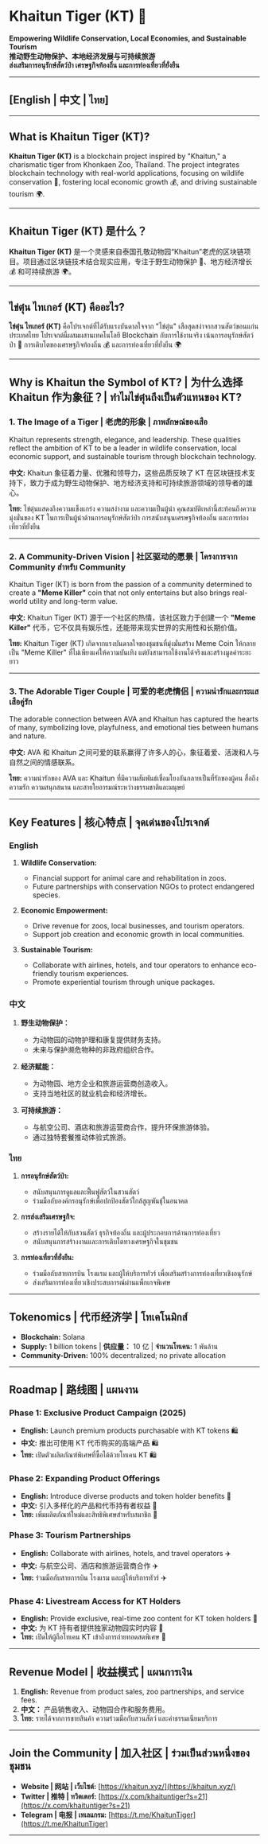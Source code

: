 # **Khaitun Tiger (KT)** 🐅  
**Empowering Wildlife Conservation, Local Economies, and Sustainable Tourism**  
**推动野生动物保护、本地经济发展与可持续旅游**  
**ส่งเสริมการอนุรักษ์สัตว์ป่า เศรษฐกิจท้องถิ่น และการท่องเที่ยวที่ยั่งยืน**

---

## **[English | 中文 | ไทย]**

---

## **What is Khaitun Tiger (KT)?**  
**Khaitun Tiger (KT)** is a blockchain project inspired by "Khaitun," a charismatic tiger from Khonkaen Zoo, Thailand. The project integrates blockchain technology with real-world applications, focusing on wildlife conservation 🐅, fostering local economic growth 💰, and driving sustainable tourism 🌍.  

---

## **Khaitun Tiger (KT) 是什么？**  
**Khaitun Tiger (KT)** 是一个灵感来自泰国孔敬动物园“Khaitun”老虎的区块链项目。项目通过区块链技术结合现实应用，专注于野生动物保护 🐅、地方经济增长 💰 和可持续旅游 🌍。  

---

## **ไข่ตุ๋น ไทเกอร์ (KT) คืออะไร?**  
**ไข่ตุ๋น ไทเกอร์ (KT)** คือโปรเจกต์ที่ได้รับแรงบันดาลใจจาก "ไข่ตุ๋น" เสือสุดสง่าจากสวนสัตว์ขอนแก่น ประเทศไทย โปรเจกต์นี้ผสมผสานเทคโนโลยี Blockchain กับการใช้งานจริง เน้นการอนุรักษ์สัตว์ป่า 🐅 การเติบโตของเศรษฐกิจท้องถิ่น 💰 และการท่องเที่ยวที่ยั่งยืน 🌍  

---

## **Why is Khaitun the Symbol of KT? | 为什么选择 Khaitun 作为象征？| ทำไมไข่ตุ๋นถึงเป็นตัวแทนของ KT?**

### **1. The Image of a Tiger | 老虎的形象 | ภาพลักษณ์ของเสือ**  
Khaitun represents strength, elegance, and leadership. These qualities reflect the ambition of KT to be a leader in wildlife conservation, local economic support, and sustainable tourism through blockchain technology.  

**中文:** Khaitun 象征着力量、优雅和领导力，这些品质反映了 KT 在区块链技术支持下，致力于成为野生动物保护、地方经济支持和可持续旅游领域的领导者的雄心。  

**ไทย:** ไข่ตุ๋นแสดงถึงความแข็งแกร่ง ความสง่างาม และความเป็นผู้นำ คุณสมบัติเหล่านี้สะท้อนถึงความมุ่งมั่นของ KT ในการเป็นผู้นำด้านการอนุรักษ์สัตว์ป่า การสนับสนุนเศรษฐกิจท้องถิ่น และการท่องเที่ยวที่ยั่งยืน  

---

### **2. A Community-Driven Vision | 社区驱动的愿景 | โครงการจาก Community สำหรับ Community**  
Khaitun Tiger (KT) is born from the passion of a community determined to create a **"Meme Killer"** coin that not only entertains but also brings real-world utility and long-term value.  

**中文:** Khaitun Tiger (KT) 源于一个社区的热情，该社区致力于创建一个 **"Meme Killer"** 代币，它不仅具有娱乐性，还能带来现实世界的实用性和长期价值。  

**ไทย:** Khaitun Tiger (KT) เกิดจากแรงบันดาลใจของชุมชนที่มุ่งมั่นสร้าง Meme Coin ให้กลายเป็น "Meme Killer" ที่ไม่เพียงแค่ให้ความบันเทิง แต่ยังสามารถใช้งานได้จริงและสร้างมูลค่าระยะยาว  

---

### **3. The Adorable Tiger Couple | 可爱的老虎情侣 | ความน่ารักและกระแสเสือคู่รัก**  
The adorable connection between AVA and Khaitun has captured the hearts of many, symbolizing love, playfulness, and emotional ties between humans and nature.  

**中文:** AVA 和 Khaitun 之间可爱的联系赢得了许多人的心，象征着爱、活泼和人与自然之间的情感联系。  

**ไทย:** ความน่ารักของ AVA และ Khaitun ที่มีความสัมพันธ์เชื่อมโยงกันกลายเป็นที่รักของผู้คน สื่อถึงความรัก ความสนุกสนาน และสายใยอารมณ์ระหว่างธรรมชาติและมนุษย์  

---

## **Key Features | 核心特点 | จุดเด่นของโปรเจกต์**  

### English  
1. **Wildlife Conservation:**  
   - Financial support for animal care and rehabilitation in zoos.  
   - Future partnerships with conservation NGOs to protect endangered species.  

2. **Economic Empowerment:**  
   - Drive revenue for zoos, local businesses, and tourism operators.  
   - Support job creation and economic growth in local communities.  

3. **Sustainable Tourism:**  
   - Collaborate with airlines, hotels, and tour operators to enhance eco-friendly tourism experiences.  
   - Promote experiential tourism through unique packages.  

### 中文  
1. **野生动物保护：**  
   - 为动物园的动物护理和康复提供财务支持。  
   - 未来与保护濒危物种的非政府组织合作。  

2. **经济赋能：**  
   - 为动物园、地方企业和旅游运营商创造收入。  
   - 支持当地社区的就业机会和经济增长。  

3. **可持续旅游：**  
   - 与航空公司、酒店和旅游运营商合作，提升环保旅游体验。  
   - 通过独特套餐推动体验式旅游。  

### ไทย  
1. **การอนุรักษ์สัตว์ป่า:**  
   - สนับสนุนการดูแลและฟื้นฟูสัตว์ในสวนสัตว์  
   - ร่วมมือกับองค์กรอนุรักษ์เพื่อปกป้องสัตว์ใกล้สูญพันธุ์ในอนาคต  

2. **การส่งเสริมเศรษฐกิจ:**  
   - สร้างรายได้ให้กับสวนสัตว์ ธุรกิจท้องถิ่น และผู้ประกอบการด้านการท่องเที่ยว  
   - สนับสนุนการสร้างงานและการเติบโตทางเศรษฐกิจในชุมชน  

3. **การท่องเที่ยวที่ยั่งยืน:**  
   - ร่วมมือกับสายการบิน โรงแรม และผู้ให้บริการทัวร์ เพื่อเสริมสร้างการท่องเที่ยวเชิงอนุรักษ์  
   - ส่งเสริมการท่องเที่ยวเชิงประสบการณ์ผ่านแพ็กเกจพิเศษ  

---

## **Tokenomics | 代币经济学 | โทเคโนมิกส์**  
- **Blockchain:** Solana  
- **Supply:** 1 billion tokens | **供应量：** 10 亿 | **จำนวนโทเคน:** 1 พันล้าน  
- **Community-Driven:** 100% decentralized; no private allocation  

---
## **Roadmap | 路线图 | แผนงาน**  

### **Phase 1: Exclusive Product Campaign (2025)**  
- **English:** Launch premium products purchasable with KT tokens 🛍️  
- **中文:** 推出可使用 KT 代币购买的高端产品 🛍️  
- **ไทย:** เปิดตัวผลิตภัณฑ์พิเศษที่ซื้อได้ด้วยโทเคน KT 🛍️  

### **Phase 2: Expanding Product Offerings**  
- **English:** Introduce diverse products and token holder benefits 🌟  
- **中文:** 引入多样化的产品和代币持有者权益 🌟  
- **ไทย:** เพิ่มผลิตภัณฑ์ใหม่และสิทธิพิเศษสำหรับสมาชิก 🌟  

### **Phase 3: Tourism Partnerships**  
- **English:** Collaborate with airlines, hotels, and travel operators ✈️  
- **中文:** 与航空公司、酒店和旅游运营商合作 ✈️  
- **ไทย:** ร่วมมือกับสายการบิน โรงแรม และผู้ให้บริการทัวร์ ✈️  

### **Phase 4: Livestream Access for KT Holders**  
- **English:** Provide exclusive, real-time zoo content for KT token holders 🎥  
- **中文:** 为 KT 持有者提供独家动物园实时内容 🎥  
- **ไทย:** เปิดให้ผู้ถือโทเคน KT เข้าถึงการถ่ายทอดสดพิเศษ 🎥  

---

## **Revenue Model | 收益模式 | แผนการเงิน**  
1. **English:** Revenue from product sales, zoo partnerships, and service fees.  
2. **中文：** 产品销售收入、动物园合作和服务费用。  
3. **ไทย:** รายได้จากการขายสินค้า ความร่วมมือกับสวนสัตว์ และค่าธรรมเนียมบริการ  

---

## **Join the Community | 加入社区 | ร่วมเป็นส่วนหนึ่งของชุมชน**  
- **Website | 网站 | เว็บไซต์:** [https://khaitun.xyz/](https://khaitun.xyz/)  
- **Twitter | 推特 | ทวิตเตอร์:** [https://x.com/khaituntiger?s=21](https://x.com/khaituntiger?s=21)  
- **Telegram | 电报 | เทเลแกรม:** [https://t.me/KhaitunTiger](https://t.me/KhaitunTiger)  

---
